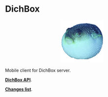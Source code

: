 # DichBox

<p align="center">
  <a target="blank"><img src="https://raw.githubusercontent.com/Andrew1407/DichBox/main/client/src/styles/imgs/full-logo.png" width="140" alt="DichBox Logo" /></a>
</p>

Mobile client for DichBox server.

**[DichBox API](https://github.com/Andrew1407/DichBox)**.

**[Changes list](https://github.com/Andrew1407/DichBoxMobile/blob/main/changes-list.md)**.
